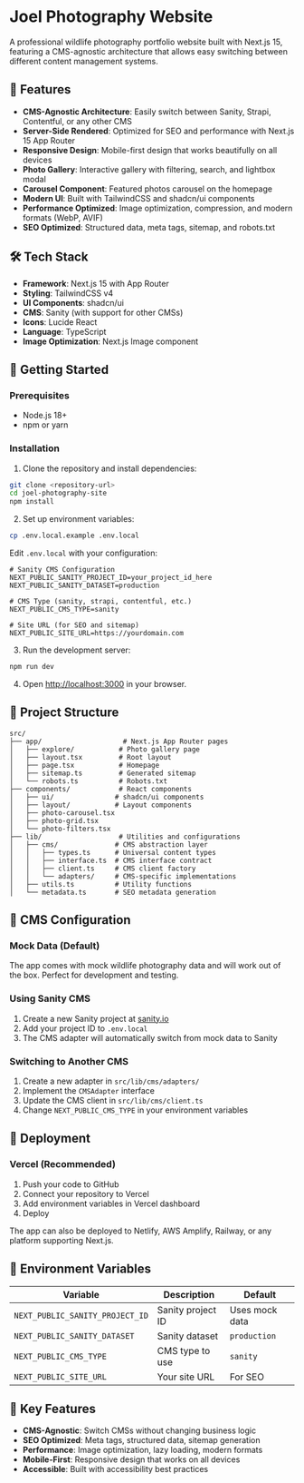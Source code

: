 # Joel Photography Website

A professional wildlife photography portfolio website built with Next.js 15, featuring a CMS-agnostic architecture that allows easy switching between different content management systems.

## 🌟 Features

- **CMS-Agnostic Architecture**: Easily switch between Sanity, Strapi, Contentful, or any other CMS
- **Server-Side Rendered**: Optimized for SEO and performance with Next.js 15 App Router
- **Responsive Design**: Mobile-first design that works beautifully on all devices
- **Photo Gallery**: Interactive gallery with filtering, search, and lightbox modal
- **Carousel Component**: Featured photos carousel on the homepage
- **Modern UI**: Built with TailwindCSS and shadcn/ui components
- **Performance Optimized**: Image optimization, compression, and modern formats (WebP, AVIF)
- **SEO Optimized**: Structured data, meta tags, sitemap, and robots.txt

## 🛠️ Tech Stack

- **Framework**: Next.js 15 with App Router
- **Styling**: TailwindCSS v4
- **UI Components**: shadcn/ui
- **CMS**: Sanity (with support for other CMSs)
- **Icons**: Lucide React
- **Language**: TypeScript
- **Image Optimization**: Next.js Image component

## 🚀 Getting Started

### Prerequisites

- Node.js 18+
- npm or yarn

### Installation

1. Clone the repository and install dependencies:
```bash
git clone <repository-url>
cd joel-photography-site
npm install
```

2. Set up environment variables:
```bash
cp .env.local.example .env.local
```

Edit `.env.local` with your configuration:
```env
# Sanity CMS Configuration
NEXT_PUBLIC_SANITY_PROJECT_ID=your_project_id_here
NEXT_PUBLIC_SANITY_DATASET=production

# CMS Type (sanity, strapi, contentful, etc.)
NEXT_PUBLIC_CMS_TYPE=sanity

# Site URL (for SEO and sitemap)
NEXT_PUBLIC_SITE_URL=https://yourdomain.com
```

3. Run the development server:
```bash
npm run dev
```

4. Open [http://localhost:3000](http://localhost:3000) in your browser.

## 📁 Project Structure

```
src/
├── app/                    # Next.js App Router pages
│   ├── explore/           # Photo gallery page
│   ├── layout.tsx         # Root layout
│   ├── page.tsx           # Homepage
│   ├── sitemap.ts         # Generated sitemap
│   └── robots.ts          # Robots.txt
├── components/            # React components
│   ├── ui/               # shadcn/ui components
│   ├── layout/           # Layout components
│   ├── photo-carousel.tsx
│   ├── photo-grid.tsx
│   └── photo-filters.tsx
├── lib/                   # Utilities and configurations
│   ├── cms/              # CMS abstraction layer
│   │   ├── types.ts      # Universal content types
│   │   ├── interface.ts  # CMS interface contract
│   │   ├── client.ts     # CMS client factory
│   │   └── adapters/     # CMS-specific implementations
│   ├── utils.ts          # Utility functions
│   └── metadata.ts       # SEO metadata generation
```

## 🎨 CMS Configuration

### Mock Data (Default)
The app comes with mock wildlife photography data and will work out of the box. Perfect for development and testing.

### Using Sanity CMS

1. Create a new Sanity project at [sanity.io](https://sanity.io)
2. Add your project ID to `.env.local`
3. The CMS adapter will automatically switch from mock data to Sanity

### Switching to Another CMS

1. Create a new adapter in `src/lib/cms/adapters/`
2. Implement the `CMSAdapter` interface
3. Update the CMS client in `src/lib/cms/client.ts`
4. Change `NEXT_PUBLIC_CMS_TYPE` in your environment variables

## 🚀 Deployment

### Vercel (Recommended)

1. Push your code to GitHub
2. Connect your repository to Vercel
3. Add environment variables in Vercel dashboard
4. Deploy

The app can also be deployed to Netlify, AWS Amplify, Railway, or any platform supporting Next.js.

## 📝 Environment Variables

| Variable | Description | Default |
|----------|-------------|---------|
| `NEXT_PUBLIC_SANITY_PROJECT_ID` | Sanity project ID | Uses mock data |
| `NEXT_PUBLIC_SANITY_DATASET` | Sanity dataset | `production` |
| `NEXT_PUBLIC_CMS_TYPE` | CMS type to use | `sanity` |
| `NEXT_PUBLIC_SITE_URL` | Your site URL | For SEO |

## 🔗 Key Features

- **CMS-Agnostic**: Switch CMSs without changing business logic
- **SEO Optimized**: Meta tags, structured data, sitemap generation
- **Performance**: Image optimization, lazy loading, modern formats
- **Mobile-First**: Responsive design that works on all devices
- **Accessible**: Built with accessibility best practices
